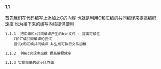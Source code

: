 #### 1.1

首先我们在代码编写上添加上C的内容 也就是利用C和汇编的共同编译来提高编码速度 也为接下来的编写内核提供便利

    1.1.1  把汇编和c共同编译产生的bin文件 - 提高可读性
		C和汇编共同编译的尝试
		尝试c和汇编共同编译 并生成可执行文件加载

    1.1.2  利用c实现库函数 提高编程效率

    1.1.3 实现简单的shell界面
